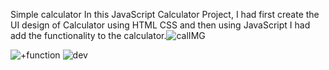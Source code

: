 Simple calculator In this JavaScript Calculator Project, I had first create the UI design of Calculator using HTML CSS and then using JavaScript I had add the functionality to the calculator.![calIMG](https://github.com/kavinduGunasekara/JavaScript_Calculator/assets/137909922/9539baa9-105e-4a55-a792-45c9c4789003)

![+function](https://github.com/kavinduGunasekara/JavaScript_Calculator/assets/137909922/b882c1da-c796-4d0e-bb19-c01d0a9ea44f)
![dev](https://github.com/kavinduGunasekara/JavaScript_Calculator/assets/137909922/72a8c1c5-b672-4516-a2f2-23a87f2695ba)
